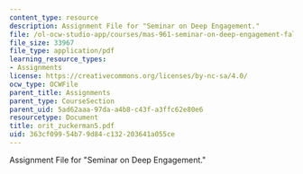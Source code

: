 ```yaml
---
content_type: resource
description: Assignment File for "Seminar on Deep Engagement."
file: /ol-ocw-studio-app/courses/mas-961-seminar-on-deep-engagement-fall-2004/363cf09954b79d84c132203641a055ce_orit_zuckerman5.pdf
file_size: 33967
file_type: application/pdf
learning_resource_types:
- Assignments
license: https://creativecommons.org/licenses/by-nc-sa/4.0/
ocw_type: OCWFile
parent_title: Assignments
parent_type: CourseSection
parent_uid: 5ad62aaa-97da-a4b8-c43f-a3ffc62e80e6
resourcetype: Document
title: orit_zuckerman5.pdf
uid: 363cf099-54b7-9d84-c132-203641a055ce
---
```

Assignment File for "Seminar on Deep Engagement."